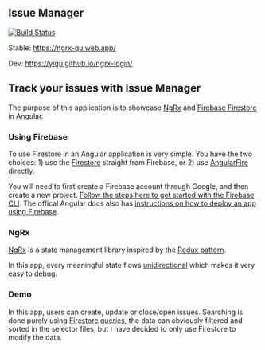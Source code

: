 ## Issue Manager

[![Build Status](https://travis-ci.com/yiqu/ngrx-login.svg?branch=master)](https://travis-ci.com/yiqu/ngrx-login)

Stable: https://ngrx-qu.web.app/

Dev: https://yiqu.github.io/ngrx-login/

## Track your issues with Issue Manager 

The purpose of this application is to showcase [NgRx](https://ngrx.io/) and [Firebase Firestore](https://firebase.google.com/docs/firestore/quickstart) in Angular.

### Using Firebase

To use Firestore in an Angular application is very simple. You have the two choices: 1) use the [Firestore](https://firebase.google.com/docs/firestore/quickstart) straight from Firebase, or 2) use [AngularFire](https://github.com/angular/angularfire) directly.

You will need to first create a Firebase account through Google, and then create a new project. [Follow the steps here to get started with the Firebase CLI](https://code.tutsplus.com/tutorials/how-to-deploy-an-angular-cli-application-to-firebase--cms-31574).
The offical Angular docs also has [instructions on how to deploy an app using Firebase](https://angular.io/start/start-deployment#hosting-an-angular-app-on-firebase).

### NgRx 

[NgRx](https://ngrx.io/docs) is a state management library inspired by the [Redux pattern](https://redux.js.org/understanding/thinking-in-redux/three-principles).

In this app, every meaningful state flows [unidirectional](https://www.tutorialspoint.com/redux/redux_data_flow.htm) which makes it very easy to debug.

### Demo

In this app, users can create, update or close/open issues. Searching is done purely using [Firestore queries](https://firebase.google.com/docs/firestore/query-data/queries), the data can obviously filtered and sorted in the selector files, but I have decided to only use Firestore to modify the data.
